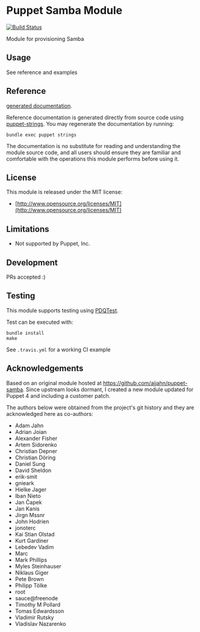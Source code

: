 # Puppet Samba Module

[![Build Status](https://travis-ci.org/GeoffWilliams/puppet-samba.svg?branch=master)](https://travis-ci.org/GeoffWilliams/puppet-samba)

Module for provisioning Samba

## Usage
See reference and examples

## Reference
[generated documentation](https://rawgit.com/GeoffWilliams/puppet-filemagic/master/doc/index.html).

Reference documentation is generated directly from source code using [puppet-strings](https://github.com/puppetlabs/puppet-strings).  You may regenerate the documentation by running:

```shell
bundle exec puppet strings
```


The documentation is no substitute for reading and understanding the module source code, and all users should ensure they are familiar and comfortable with the operations this module performs before using it.


## License

This module is released under the MIT license:

* [http://www.opensource.org/licenses/MIT](http://www.opensource.org/licenses/MIT)

## Limitations

* Not supported by Puppet, Inc.


## Development

PRs accepted :)

## Testing
This module supports testing using [PDQTest](https://github.com/declarativesystems/pdqtest).


Test can be executed with:

```
bundle install
make
```


See `.travis.yml` for a working CI example

## Acknowledgements
Based on an original module hosted at https://github.com/ajjahn/puppet-samba.  Since upstream looks dormant, I created a new module updated for Puppet 4 and including a customer patch.

The authors below were obtained from the project's git history and they are acknowledged here as co-authors:

* Adam Jahn
* Adrian Joian
* Alexander Fisher
* Artem Sidorenko
* Christian Depner
* Christian Döring
* Daniel Sung
* David Sheldon
* erik-smit
* gnieark
* Hielke Jager
* Iban Nieto
* Jan Čapek
* Jan Kanis
* Jirgn Mssnr
* John Hodrien
* jonoterc
* Kai Stian Olstad
* Kurt Gardiner
* Lebedev Vadim
* Marc
* Mark Phillips
* Myles Steinhauser
* Niklaus Giger
* Pete Brown
* Philipp Tölke
* root
* sauce@freenode
* Timothy M Pollard
* Tomas Edwardsson
* Vladimir Rutsky
* Vladislav Nazarenko
